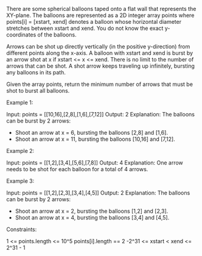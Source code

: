 There are some spherical balloons taped onto a flat wall that represents the
XY-plane. The balloons are represented as a 2D integer array points where
points[i] = [xstart, xend] denotes a balloon whose horizontal diameter
stretches between xstart and xend. You do not know the exact y-coordinates of
the balloons.

Arrows can be shot up directly vertically (in the positive y-direction) from
different points along the x-axis. A balloon with xstart and xend is burst by
an arrow shot at x if xstart <= x <= xend. There is no limit to the number of
arrows that can be shot. A shot arrow keeps traveling up infinitely, bursting
any balloons in its path.

Given the array points, return the minimum number of arrows that must be shot
to burst all balloons.


Example 1:


Input: points = [[10,16],[2,8],[1,6],[7,12]]
Output: 2
Explanation: The balloons can be burst by 2 arrows:
- Shoot an arrow at x = 6, bursting the balloons [2,8] and [1,6].
- Shoot an arrow at x = 11, bursting the balloons [10,16] and [7,12].


Example 2:


Input: points = [[1,2],[3,4],[5,6],[7,8]]
Output: 4
Explanation: One arrow needs to be shot for each balloon for a total of 4
arrows.


Example 3:


Input: points = [[1,2],[2,3],[3,4],[4,5]]
Output: 2
Explanation: The balloons can be burst by 2 arrows:
- Shoot an arrow at x = 2, bursting the balloons [1,2] and [2,3].
- Shoot an arrow at x = 4, bursting the balloons [3,4] and [4,5].



Constraints:


1 <= points.length <= 10^5
points[i].length == 2
-2^31 <= xstart < xend <= 2^31 - 1





